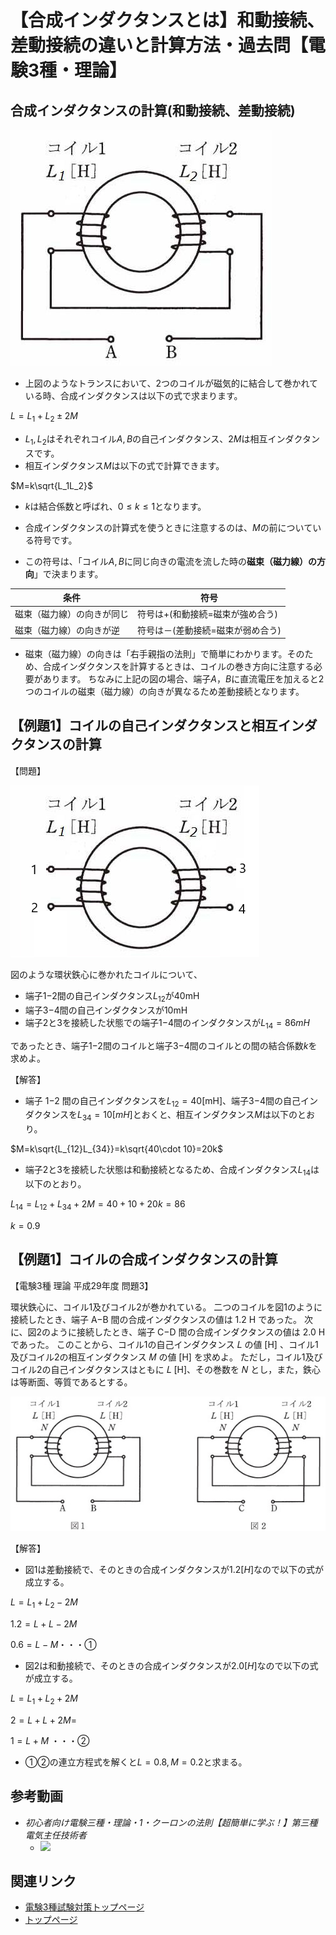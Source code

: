 # 【合成インダクタンスとは】和動接続、差動接続の違いと計算方法・過去問【電験3種・理論】

## 合成インダクタンスの計算(和動接続、差動接続)

![picture 1](./assets/2-11-combined-inductance1.jpg)  

- 上図のようなトランスにおいて、2つのコイルが磁気的に結合して巻かれている時、合成インダクタンスは以下の式で求まります。

$L=L_1+L_2\pm 2M$


- $L_1, L_2$はそれぞれコイル$A, B$の自己インダクタンス、$2M$は相互インダクタンスです。
- 相互インダクタンス$M$は以下の式で計算できます。

$M=k\sqrt{L_1L_2}$

- $k$は結合係数と呼ばれ、$0\leq k \leq 1$となります。

- 合成インダクタンスの計算式を使うときに注意するのは、$M$の前についている符号です。
- この符号は、「コイル$A, B$に同じ向きの電流を流した時の**磁束（磁力線）の方向**」で決まります。

条件|符号
--|--
磁束（磁力線）の向きが同じ|符号は+(和動接続=磁束が強め合う)
磁束（磁力線）の向きが逆|符号は－(差動接続=磁束が弱め合う)

- 磁束（磁力線）の向きは「右手親指の法則」で簡単にわかります。そのため、合成インダクタンスを計算するときは、コイルの巻き方向に注意する必要があります。
ちなみに上記の図の場合、端子$A，B$に直流電圧を加えると2つのコイルの磁束（磁力線）の向きが異なるため差動接続となります。

## 【例題1】コイルの自己インダクタンスと相互インダクタンスの計算

【問題】

![picture 1](./assets/2-11-combined-inductance2.png)  

図のような環状鉄心に巻かれたコイルについて、

- 端子1−2間の自己インダクタンス$L_{12}$が40mH
- 端子3−4間の自己インダクタンスが10mH
- 端子2と3を接続した状態での端子1−4間のインダクタンスが$L_{14}=86mH$

であったとき、端子1−2間のコイルと端子3−4間のコイルとの間の結合係数$k$を求めよ。

【解答】

- 端子 1−2 間の自己インダクタンスを$L_{12}=40$[mH]、端子3−4間の自己インダクタンスを$L_{34}=10[mH]$とおくと、相互インダクタンス$M$は以下のとおり。

$M=k\sqrt{L_{12}L_{34}}=k\sqrt{40\cdot 10}=20k$

- 端子2と3を接続した状態は和動接続となるため、合成インダクタンス$L_{14}$は以下のとおり。

$L_{14}=L_{12}+L_{34}+ 2M = 40+10+20k=86$

$k = 0.9$

## 【例題1】コイルの合成インダクタンスの計算

【電験3種 理論 平成29年度 問題3】

環状鉄心に、コイル1及びコイル2が巻かれている。
二つのコイルを図1のように接続したとき、端子 A−B 間の合成インダクタンスの値は 1.2 H であった。
次に、図2のように接続したとき、端子 C−D 間の合成インダクタンスの値は 2.0 H であった。
このことから、コイル1の自己インダクタンス 𝐿 の値 [H] 、コイル1及びコイル2の相互インダクタンス 𝑀 の値 [H] を求めよ。
ただし，コイル1及びコイル2の自己インダクタンスはともに 𝐿 [H]、その巻数を 𝑁 とし，また，鉄心は等断面、等質であるとする。

![picture 1](./assets/2-11-combined-inductance3.jpg)  

【解答】

- 図1は差動接続で、そのときの合成インダクタンスが$1.2[H]$なので以下の式が成立する。

$L=L_1+L_2-2M$

$1.2 = L+L-2M$

$0.6 = L-M$・・・①

- 図2は和動接続で、そのときの合成インダクタンスが$2.0[H]$なので以下の式が成立する。

$L=L_1+L_2+2M$

$2 = L+L+2M=$

$1 =L+M$ ・・・②

- ①②の連立方程式を解くと$L=0.8, M=0.2$と求まる。


## 参考動画

- *初心者向け電験三種・理論・1・クーロンの法則【超簡単に学ぶ！】第三種電気主任技術者*
    - [![](https://img.youtube.com/vi/PpB0TgkW2Z0/0.jpg)](https://www.youtube.com/watch?v=PpB0TgkW2Z0)

## 関連リンク

- [電験3種試験対策トップページ](../index.md)
- [トップページ](../../../index.md)